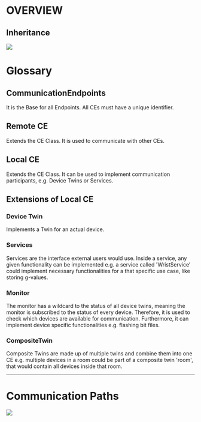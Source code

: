 # OVERVIEW
## Inheritance
[![](https://mermaid.ink/img/pako:eNqNkjFPwzAQhf9K5LkdYYiiLi0DEl0IKhLycrKvYBHfRbZThEr-O06cNKg0ap0hvve-d7GjOwrFGkUuVAXebwy8O7CSsrjWbG1DRkEwTA-kazYUsuJnucye0XLAi8DV7BMrqGaiKTxPpA4bPBiFL19m4F-d8eGRAro9KExMr03IFEk20u5ucsfqX3QufLj_6187b4mua-ATPVbJW5e7Qbjk9kc5-bd-b8tkArvb4GjV7E3A8UbnT9ekH46z_3xMVreK4qSuVkluJYmFsOgsGB3Hq6elCB9oUYo8bjW4TykktZGDJnD5TUrkwTW4EE2tIeAwjaNYA70xx3IPlY816u6W22F8u1f7CwL2-LQ?type=png)](https://mermaid.live/edit#pako:eNqNkjFPwzAQhf9K5LkdYYiiLi0DEl0IKhLycrKvYBHfRbZThEr-O06cNKg0ap0hvve-d7GjOwrFGkUuVAXebwy8O7CSsrjWbG1DRkEwTA-kazYUsuJnucye0XLAi8DV7BMrqGaiKTxPpA4bPBiFL19m4F-d8eGRAro9KExMr03IFEk20u5ucsfqX3QufLj_6187b4mua-ATPVbJW5e7Qbjk9kc5-bd-b8tkArvb4GjV7E3A8UbnT9ekH46z_3xMVreK4qSuVkluJYmFsOgsGB3Hq6elCB9oUYo8bjW4TykktZGDJnD5TUrkwTW4EE2tIeAwjaNYA70xx3IPlY816u6W22F8u1f7CwL2-LQ)

# Glossary

## CommunicationEndpoints
It is the Base for all Endpoints. All CEs must have a unique identifier.

## Remote CE
Extends the CE Class. It is used to communicate with other CEs.

## Local CE
Extends the CE Class. It can be used to implement communication participants, e.g. Device Twins or Services.

## Extensions of Local CE

### Device Twin
Implements a Twin for an actual device.

### Services
Services are the interface external users would use. Inside a service, any given functionality can be implemented e.g. a service called 'WristService' could implement necessary functionalities for a that specific use case, like storing g-values.

### Monitor
The monitor has a wildcard to the status of all device twins, meaning the monitor is subscribed to the status of every device. Therefore, it is used to check which devices are available for communication.
Furthermore, it can implement device specific functionalities e.g. flashing bit files.

### CompositeTwin
Composite Twins are made up of multiple twins and combine them into one CE e.g. multiple devices in a room could be part of a composite twin 'room', that would contain all devices inside that room.



---


# Communication Paths
[![](https://mermaid.ink/img/pako:eNptTzsPgkAM_iukM4wuxDjhpouIJuaWhqtykeuRcvgI4b975ysOdur3TDtC7TRBDifBrklWG8VJGOLdrKCLqWmeZYu9mN5vr4Zf4hdGbe3YeCd_lCcoSWKL-o2-uehZ3jwJY1v1FCogBUti0ehw0BgTCnxDlhTkYdUoZwWKp-DDwbvyzjXkXgZKYeg0eioMhj_sh-yQD84FeMS2p-kBhltQSg?type=png)](https://mermaid.live/edit#pako:eNptTzsPgkAM_iukM4wuxDjhpouIJuaWhqtykeuRcvgI4b975ysOdur3TDtC7TRBDifBrklWG8VJGOLdrKCLqWmeZYu9mN5vr4Zf4hdGbe3YeCd_lCcoSWKL-o2-uehZ3jwJY1v1FCogBUti0ehw0BgTCnxDlhTkYdUoZwWKp-DDwbvyzjXkXgZKYeg0eioMhj_sh-yQD84FeMS2p-kBhltQSg)

